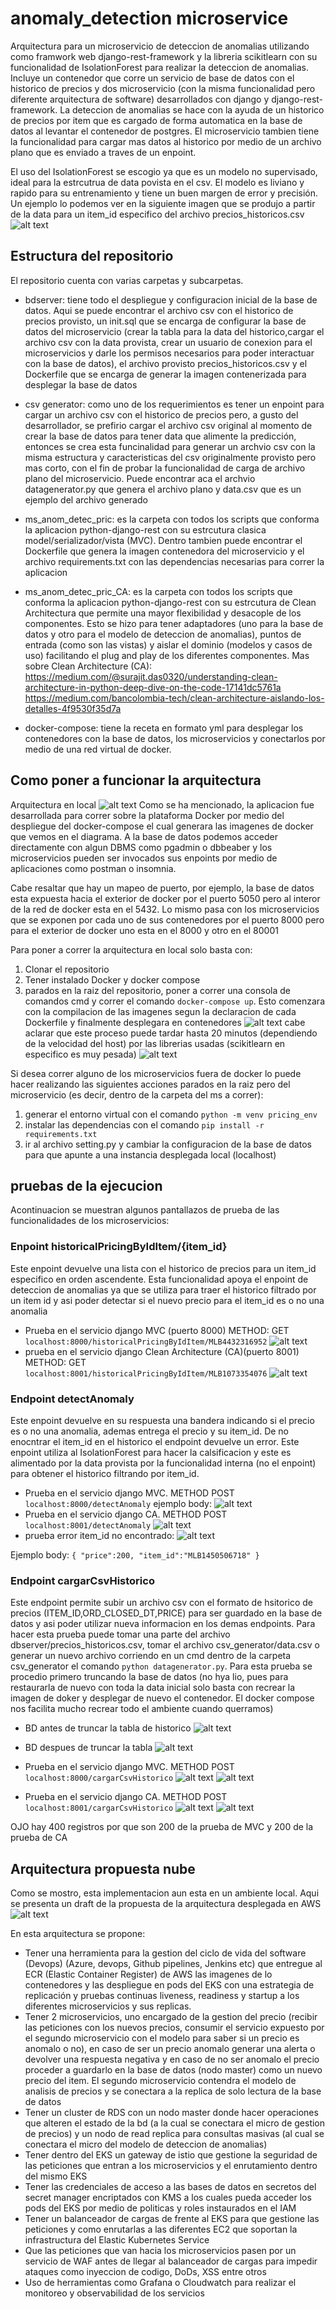 # anomaly_detection microservice
Arquitectura para un microservicio de deteccion de anomalias utilizando como framwork web django-rest-framework y la libreria scikitlearn con su funcionalidad de IsolationForest para realizar la deteccion de anomalias. Incluye un contenedor que corre un servicio de base de datos con el historico de precios y dos microservicio (con la misma funcionalidad pero diferente arquitectura de software) desarrollados con django y django-rest-framework. La deteccion de anomalias se hace con la ayuda de un historico de precios por item que es cargado de forma automatica en la base de datos al levantar el contenedor de postgres. El microservicio tambien tiene la funcionalidad para cargar mas datos al historico por medio de un archivo plano que es enviado a traves de un enpoint.

El uso del IsolationForest se escogio ya que es un modelo no supervisado, ideal para la estrcutrua de data povista en el csv. El modelo es liviano y rapido para su entrenamiento y tiene un buen margen de error y precisión. Un ejemplo lo podemos ver en la siguiente imagen que se produjo a partir de la data para un item_id especifico del archivo precios_historicos.csv
![alt text](image-1.png)

## Estructura del repositorio
El repositorio cuenta con varias carpetas y subcarpetas.
- bdserver: tiene todo el despliegue y configuracion inicial de la base de datos. Aqui se puede encontrar el archivo csv con el historico de precios provisto, un init.sql que se encarga de configurar la base de datos del microservicio (crear la tabla para la data del historico,cargar el archivo csv con la data provista, crear un usuario de conexion para el microservicios y darle los permisos necesarios para poder interactuar con la base de datos), el archivo provisto precios_historicos.csv y el Dockerfile que se encarga de generar la imagen contenerizada para desplegar la base de datos

- csv generator: como uno de los requerimientos es tener un enpoint para cargar un archivo csv con el historico de precios pero, a gusto del desarrollador, se prefirio cargar el archivo csv original al momento de crear la base de datos para tener data que alimente la predicción, entonces se crea esta funcinalidad para generar un archvio csv con la misma estructura y caracteristicas del csv originalmente provisto pero mas corto, con el fin de probar la funcionalidad de carga de archivo plano del microservicio. Puede encontrar aca el archvio datagenerator.py que genera el archivo plano y data.csv que es un ejemplo del archivo generado

- ms_anom_detec_pric: es la carpeta con todos los scripts que conforma la aplicacion python-django-rest con su estrcutura clasica model/serializador/vista (MVC). Dentro tambien puede encontrar el Dockerfile que genera la imagen contenedora del microservicio y el archivo requirements.txt con las dependencias necesarias para correr la aplicacion

- ms_anom_detec_pric_CA: es la carpeta con todos los scripts que conforma la aplicacion python-django-rest con su estrcutura de Clean Architectura que permite una mayor flexibilidad y desacople de los componentes. Esto se hizo para tener adaptadores (uno para la base de datos y otro para el modelo de deteccion de anomalias), puntos de entrada (como son las vistas) y aislar el dominio (modelos y casos de uso) facilitando el plug and play de los diferentes componentes. Mas sobre Clean Architecture (CA): 
https://medium.com/@surajit.das0320/understanding-clean-architecture-in-python-deep-dive-on-the-code-17141dc5761a
https://medium.com/bancolombia-tech/clean-architecture-aislando-los-detalles-4f9530f35d7a

- docker-compose: tiene la receta en formato yml para desplegar los contenedores con la base de datos, los microservicios y conectarlos por medio de una red virtual de docker.

## Como poner a funcionar la arquitectura
Arquitectura en local
![alt text](arquitecturalocal.jpg)
Como se ha mencionado, la aplicacion fue desarrollada para correr sobre la plataforma Docker por medio del despliegue del docker-compose el cual generara las imagenes de docker que vemos en el diagrama. A la base de datos podemos acceder directamente con algun DBMS como pgadmin o dbbeaber y los microservicios pueden ser invocados sus enpoints por medio de aplicaciones como postman o insomnia.

Cabe resaltar que hay un mapeo de puerto, por ejemplo, la base de datos esta expuesta hacia el exterior de docker por el puerto 5050 pero al interor de la red de docker esta en el 5432. Lo mismo pasa con los microservicios que se exponen por cada uno de sus contenedores por el puerto 8000 pero para el exterior de docker uno esta en el 8000 y otro en el 80001

Para poner a correr la arquitectura en local solo basta con:
1. Clonar el repositorio
2. Tener instalado Docker y docker compose
3. parados en la raiz del repositorio, poner a correr una consola de comandos cmd y correr el comando `docker-compose up`. Esto comenzara con la compilacion de las imagenes segun la declaracion de cada Dockerfile y finalmente desplegara en contenedores
![alt text](image.png)
cabe aclarar que este proceso puede tardar hasta 20 minutos (dependiendo de la velocidad del host) por las librerias usadas (scikitlearn en especifico es muy pesada)
![alt text](image-2.png)

Si desea correr alguno de los microservicios fuera de docker lo puede hacer realizando las siguientes acciones parados en la raiz pero del microservicio (es decir, dentro de la carpeta del ms a correr):
1. generar el entorno virtual con el comando `python -m venv pricing_env`
2. instalar las dependencias con el comando `pip install -r requirements.txt`
3. ir al archivo setting.py y cambiar la configuracion de la base de datos para que apunte a una instancia desplegada local (localhost)

## pruebas de la ejecucion
Acontinuacion se muestran algunos pantallazos de prueba de las funcionalidades de los microservicios:
### Enpoint historicalPricingByIdItem/{item_id}
Este enpoint devuelve una lista con el historico de precios para un item_id especifico en orden ascendente. Esta funcionalidad apoya el enpoint de deteccion de anomalias ya que se utiliza para traer el historico filtrado por un item id y asi poder detectar si el nuevo precio para el item_id es o no una anomalia

- Prueba en el servicio django MVC (puerto 8000) METHOD: GET
`localhost:8000/historicalPricingByIdItem/MLB4432316952`
![alt text](image-3.png)
- prueba en el servicio django Clean 
Architecture (CA)(puerto 8001) METHOD: GET
`localhost:8001/historicalPricingByIdItem/MLB1073354076`
![alt text](image-4.png)

### Endpoint  detectAnomaly
Este enpoint devuelve en su respuesta una bandera indicando si el precio es o no una anomalia, ademas entrega el precio y su item_id. De no enocntrar el item_id en el historico el endpoint devuelve un error. Este enpoint utiliza al IsolationForest para hacer la calsificacion y este es alimentado por la data provista por la funcionalidad interna (no el enpoint) para obtener el historico filtrando por item_id.

- Prueba en el servicio django MVC.  METHOD POST
`localhost:8000/detectAnomaly`
ejemplo body:
![alt text](image-5.png)
- Prueba en el servicio django CA. METHOD POST
`localhost:8001/detectAnomaly`
![alt text](image-6.png)
- prueba error item_id no encontrado:
![alt text](image-7.png)

Ejemplo body:
`{
    "price":200,
    "item_id":"MLB1450506718"
}`

### Endpoint cargarCsvHistorico
Este endpoint permite subir un archivo csv con el formato de hsitorico de precios (ITEM_ID,ORD_CLOSED_DT,PRICE) para ser guardado en la base de datos y asi poder utilizar nueva informacion en los demas endpoints.
Para hacer esta prueba puede tomar una parte del archivo dbserver/precios_historicos.csv, tomar el archivo csv_generator/data.csv o generar un nuevo archivo corriendo en un cmd dentro de la carpeta csv_generator el comando `python datagenerator.py`. 
Para esta prueba se procedio primero truncando la base de datos (no hya lio, pues para restaurarla de nuevo con toda la data inicial solo basta con recrear la imagen de doker y desplegar de nuevo el contenedor. El docker compose nos facilita mucho recrear todo el ambiente cuando querramos)
- BD antes de truncar la tabla de historico
![alt text](image-8.png)
- BD despues de truncar la tabla
![alt text](image-9.png)

- Prueba en el servicio django MVC. METHOD POST 
`localhost:8000/cargarCsvHistorico`
![alt text](image-10.png)
![alt text](image-11.png)

- Prueba en el servicio django CA. METHOD POST 
`localhost:8001/cargarCsvHistorico`
![alt text](image-12.png)
![alt text](image-13.png)

OJO hay 400 registros por que son 200 de la prueba de MVC y 200 de la prueba de CA

## Arquitectura propuesta nube
Como se mostro, esta implementacion aun esta en un ambiente local. Aqui se presenta un draft de la propuesta de la arquitectura desplegada en AWS
![alt text](<arquitectura_propuesta_nube (1) (1).jpg>)

En esta arquitectura se propone:
- Tener una herramienta para la gestion del ciclo de vida del software (Devops) (Azure, devops, Github pipelines, Jenkins etc) que entregue al ECR (Elastic Container Register) de AWS las imagenes de lo contenedores y las despliegue en pods del EKS con una estrategia de replicación y pruebas continuas liveness, readiness y startup a los diferentes microservicios y sus replicas.
- Tener 2 microservicios, uno encargado de la gestion del precio (recibir las peticiones con los nuevos precios, consumir el servicio expuesto por el segundo microservicio con el modelo para saber si un precio es anomalo o no), en caso de ser un precio anomalo generar una alerta o devolver una respuesta negativa y en caso de no ser anomalo el precio proceder a guardarlo en la base de datos (nodo master) como un nuevo precio del item. El segundo microservicio contendra el modelo de analisis de precios y se conectara a la replica de solo lectura de la base de datos
- Tener un cluster de RDS con un nodo master donde hacer operaciones que alteren el estado de la bd (a la cual se conectara el micro de gestion de precios) y un nodo de read replica para consultas masivas (al cual se conectara el micro del modelo de deteccion de anomalias)
-  Tener dentro del EKS un gateway de istio que gestione la seguridad de las peticiones que entran a los microservicios y el enrutamiento dentro del mismo EKS
- Tener las credenciales de acceso a las bases de datos en secretos del secret manager encriptados con KMS a los cuales pueda acceder los pods del EKS por medio de politicas y roles instaurados en el IAM
- Tener un balanceador de cargas de frente al EKS para que gestione las peticiones y como enrutarlas a las diferentes EC2 que soportan la infrastructura del Elastic Kubernetes Service
- Que las peticiones que van hacia los microservicios pasen por un servicio de WAF antes de llegar al balanceador de cargas para impedir ataques como inyeccion de codigo, DoDs, XSS entre otros
- Uso de herramientas como Grafana o Cloudwatch para realizar el monitoreo y observabilidad de los servicios